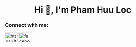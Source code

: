 <h1 align="center">Hi 👋, I'm Pham Huu Loc</h1>
<h3 align="left">Connect with me:</h3>
<p align="left">
    <a href="https://twitter.com/https://twitter.com/phloc2192003" target="blank">
        <img align="center" src="https://raw.githubusercontent.com/rahuldkjain/github-profile-readme-generator/master/src/images/icons/Social/twitter.svg" alt="https://twitter.com/phloc2192003" height="30" width="40" />
    </a>
    <a href="https://fb.com/facebook.com/phloc2193" target="blank">
        <img align="center" src="https://raw.githubusercontent.com/rahuldkjain/github-profile-readme-generator/master/src/images/icons/Social/facebook.svg" alt="facebook.com/phloc2193" height="30" width="40" />
    </a>
</p>